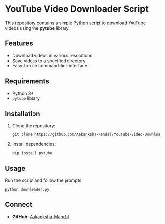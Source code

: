 # YouTube Video Downloader Script

This repository contains a simple Python script to download YouTube videos using the **pytube** library.

## Features
- Download videos in various resolutions
- Save videos to a specified directory
- Easy-to-use command-line interface

## Requirements
- Python 3+
- `pytube` library

## Installation
1. Clone the repository:
   ```bash
   git clone https://github.com/Aakanksha-Mandal/YouTube-Video-Downloader-Script.git
   ```
2. Install dependencies:
   ```bash
   pip install pytube
   ```

## Usage
Run the script and follow the prompts:
```bash
python downloader.py
```

## Connect
- **GitHub:** [Aakanksha-Mandal](https://github.com/Aakanksha-Mandal)

